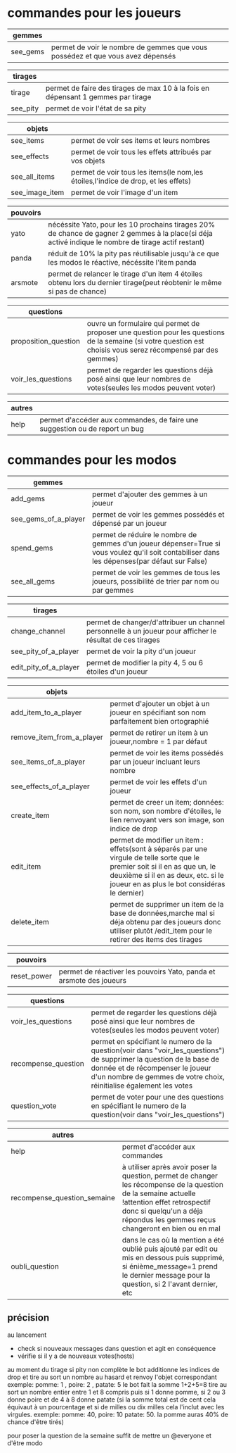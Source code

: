 #  commandes pour les joueurs

|gemmes||
|---------|----------------|
|see_gems|permet de voir le nombre de gemmes que vous possédez et que vous avez dépensés|

|tirages||
|---------|----------------|
|tirage|permet de faire des tirages de max 10 à la fois en dépensant 1 gemmes par tirage|
|see_pity|permet de voir l'état de sa pity|

|objets||
|---------|----------------|
|see_items|permet de voir ses items et leurs nombres|
|see_effects|permet de voir tous les effets attribués par vos objets|
|see_all_items|permet de voir tous les items(le nom,les étoiles,l'indice de drop, et les effets)|
|see_image_item|permet de voir l'image d'un item|

|pouvoirs||
|---------|----------------|
|yato|nécéssite Yato, pour les 10 prochains tirages 20% de chance de gagner 2 gemmes à la place(si déja activé indique le nombre de tirage actif restant)|
|panda|réduit de 10% la pity pas réutilisable jusqu'à ce que les modos le réactive, nécéssite l'item panda|
|arsmote|permet de relancer le tirage d'un item 4 étoiles obtenu lors du dernier tirage(peut réobtenir le même si pas de chance)|

|questions||
|---------|----------------|
|proposition_question|ouvre un formulaire qui permet de proposer une question pour les questions de la semaine (si votre question est choisis vous serez récompensé par des gemmes)|
|voir_les_questions|permet de regarder les questions déjà posé ainsi que leur nombres de votes(seules les modos peuvent voter)|

|autres||
|---------|----------------|
|help|permet d'accéder aux commandes, de faire une suggestion ou de report un bug|


# commandes pour les modos

|gemmes||
|---------|----------------|
|add_gems |permet d'ajouter des gemmes à un joueur|
|see_gems_of_a_player|permet de voir les gemmes possédés et dépensé par un joueur|
|spend_gems|permet de réduire le nombre de gemmes d'un joueur dépenser=True si vous voulez qu'il soit contabiliser dans les dépenses(par défaut sur False)|
|see_all_gems|permet de voir les gemmes de tous les joueurs, possibilité de trier par nom ou par gemmes|

|tirages||
|---------|----------------|
|change_channel|permet de changer/d'attribuer un channel personnelle à un joueur pour afficher le résultat de ces tirages|
|see_pity_of_a_player|permet de voir la pity d'un joueur|
|edit_pity_of_a_player|permet de modifier la pity 4, 5 ou 6 étoiles d'un joueur|

|objets||
|---------|----------------|
|add_item_to_a_player|permet d'ajouter un objet à un joueur en spécifiant son nom parfaitement bien ortographié|
|remove_item_from_a_player|permet de retirer un item à un joueur,nombre = 1 par défaut|
|see_items_of_a_player|permet de voir les items possédés par un joueur incluant leurs nombre|
|see_effects_of_a_player|permet de voir les effets d'un joueur|
|create_item|permet de creer un item; données: son nom, son nombre d'étoiles, le lien renvoyant vers son image, son indice de drop|
|edit_item|permet de modifier un item : effets(sont à séparés par une virgule de telle sorte que le premier soit si il en as que un,  le deuxième si il en as deux, etc. si le joueur en as plus le bot considéras le dernier)|
|delete_item|permet de supprimer un item de la base de données,marche mal si déja obtenu par des joueurs donc utiliser plutôt /edit_item pour le retirer des items des tirages|

|pouvoirs||
|---------|----------------|
|reset_power|permet de réactiver les pouvoirs Yato, panda et arsmote des joueurs|

|questions||
|---------|----------------|
|voir_les_questions|permet de regarder les questions déjà posé ainsi que leur nombres de votes(seules les modos peuvent voter)|
|recompense_question|permet en spécifiant le numero de la question(voir dans "voir_les_questions") de supprimer la question de la base de donnée et de récompenser le joueur d'un nombre de gemmes de votre choix, réinitialise également les votes|
|question_vote|permet de voter pour une des questions en spécifiant le numero de la question(voir dans "voir_les_questions")|

|autres||
|---------|----------------|
|help|permet d'accéder aux commandes|
|recompense_question_semaine|à utiliser après avoir poser la question, permet de changer les récompense de la question de la semaine actuelle !attention effet retrospectif donc si quelqu'un a déja répondus les gemmes reçus changeront en bien ou en mal|
|oubli_question|dans le cas où la mention a été oublié puis ajouté par edit ou mis en dessous puis supprimé, si énième_message=1 prend le dernier message pour la question, si 2 l'avant dernier, etc|


## précision
au lancement  
- check si nouveaux messages dans question et agit en conséquence  
- vérifie si il y a de nouveaux votes(hosts)  

au moment du tirage si pity non complète le bot additionne les indices de drop et tire au sort un nombre au hasard et renvoy l'objet correspondant exemple: pomme: 1 , poire: 2 , patate: 5 le bot fait la somme 1+2+5=8 tire au sort un nombre entier entre 1 et 8 compris puis si 1 donne pomme, si 2 ou 3 donne poire et de 4 à 8 donne patate (si la somme total est de cent cela équivaut à un pourcentage et si de milles ou dix milles cela l'inclut avec les virgules. exemple: pomme: 40, poire: 10 patate: 50. la pomme auras 40% de chance d'être tirés)

pour poser la question de la semaine suffit de mettre un @everyone et d'être modo